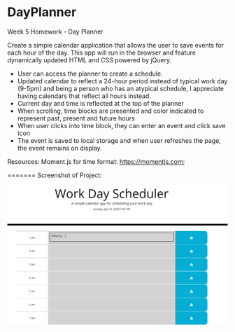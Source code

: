 # DayPlanner
Week 5 Homework - Day Planner

Create a simple calendar application that allows the user to save events for each hour of the day. This app will run in the browser and feature dynamically updated HTML and CSS powered by jQuery.

- User can access the planner to create a schedule. 
- Updated calendar to reflect a 24-hour period instead of typical work day (9-5pm) and being a person who has an atypical schedule, I appreciate having calendars that reflect all hours instead.
- Current day and time is reflected at the top of the planner
- When scrolling, time blocks are presented and color indicated to represent past, present and future hours
- When user clicks into time block, they can enter an event and click save icon
- The event is saved to local storage and when user refreshes the page, the event remains on display.

Resources: Moment.js for time format: <https://momentjs.com>;


=======
Screenshot of Project: 

![Day Planner](assets/images/calendar.PNG)



